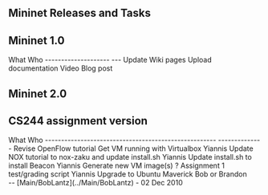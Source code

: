 <!-- %META:TOPICINFO{author="BobLantz" date="1305074488" format="1.1" version="1.2"}% -->
<!-- %META:TOPICPARENT{name="MininetDocumentation"}% -->
<!-- Use our custom page layout:
* Set VIEW_TEMPLATE = [MininetView](MininetView)
-->


Mininet Releases and Tasks
---------------------------


Mininet 1.0
------------

<div class="twikiTable">
What                 Who
-------------------- --- 
Update Wiki pages
Upload documentation
Video
Blog post

</div>

Mininet 2.0
------------


CS244 assignment version
-------------------------

<div class="twikiTable">
What                                                  Who
----------------------------------------------------- -------------- 
Revise OpenFlow tutorial
Get VM running with Virtualbox                        Yiannis
Update NOX tutorial to nox-zaku and update install.sh Yiannis
Update install.sh to install Beacon                   Yiannis
Generate new VM image(s)                               ? 
Assignment 1 test/grading script                      Yiannis
Upgrade to Ubuntu Maverick                            Bob or Brandon

</div>
-- [Main/BobLantz](../Main/BobLantz) - 02 Dec 2010
